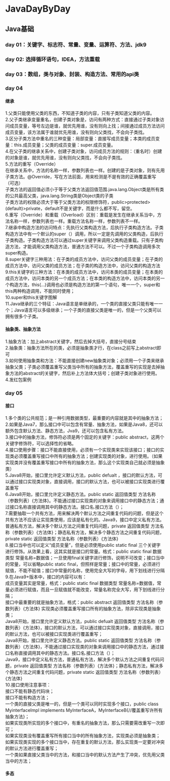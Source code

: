 # JavaDayByDay
## Java基础
### day 01：关键字、标志符、常量、变量、运算符、方法、jdk9
### day 02: 选择循环语句，IDEA，方法重载
### day 03：数组，类与对象、封装、构造方法、常用的api类
### day 04
#### 继承
1.父类只能使用父类的东西，不知道子类的内容，只有子类知道父类的内容。<br>
2.父子类继承变量重名，创建子类对象是，访问有两种方式：直接通过子类对象访问成员变量，等号左边是谁，就优先用谁，没有则向上找；间接通过成员方法访问成员变量，该方法属于谁就优先用谁，没有则向父类找，不会向子类找。<br>
3.区分子类方法中重名的三种变量：局部变量：直接写成员变量；本类的成员变量：this.成员变量；父类的成员变量：super.成员变量。<br>
4.在父子类的继承关系中，创建子类对象，访问成员方法的规则：（重名时）创建的对象是谁，就优先用谁，没有则向父类找，不会向子类找。<br>
5.方法的重写（Override）<br>
在继承关系中，方法的名称一样，参数列表也一样。创建的是子类对象，则有先用子类方法。@Override，写在方法前面，用来检测是不是有效的正确覆盖重写（可选）<br>
子类方法的返回值必须小于等于父类方法返回值范围.java.lang.Object类是所有类的公共最高父类，java.lang.String类是Object类的子类<br>
子类方法的权限必须大于等于父类方法的权限修饰符，public>protected>(default)>private，default不是关键字，而是什么都不写，留空。<br>
6.重写（Override）和重载（Overload）区别：重载是发生在继承关系当中，方法名称一样，参数列表也一样。重载方法名称一样，参数列表不一样。<br>
7.继承中构造方法的访问特点：先执行父类构造方法，后执行子类构造方法。子类构造方法中有一个默认的super（）调用，所以一定是先调用的父类构造，后执行子类构造。子类构造方法可以通过super关键字来调用父类构造重载。只有子类构造方法，才能调用父类构造方法，普通方法不可以。不过一个子类构造调用多次super构造。<br>
8.super关键字三种用法：在子类的成员方法中，访问父类的成员变量；在子类的成员方法中，访问父类的成员方法；在子类的构造方法中，访问父类的构造方法<br>
9.this关键字的三种方法：在本类的成员方法中，访问本类的成员变量；在本类的成员方法中，访问本类的另一个成员方法；在本类的构造方法中，访问本类的另一个构造方法，this(...)调用也必须是构造方法的第一个语句，唯一一个，super和this两种构造调用，不能同时使用；<br>
10.super和this关键字图解<br>
11.Java继承的三个特征：Java语言是单继承的，一个类的直接父类只能有唯一一个；Java语言可以多级继承；一个子类的直接父类是唯一的，但是一个父类可以拥有很多个子类。<br>
#### 抽象类、抽象方法<br>
1.抽象方法：加上abstract关键字，然后去掉大括号，直接分号结束<br>
2.抽象类：抽象方法所在的类，必须是抽象类才行，在class之前写上abstract即可<br>
3.如何使用抽象类和方法：不能直接创建new抽象类对象；必须用一个子类来继承抽象父类；子类必须覆盖重写父类当中所有的抽象方法，覆盖重写的实现是去掉抽象方法的abstract的关键字，然后补上方法体大括号；创建子类对象进行使用。<br>
4.发红包案例<br>

### day 05
#### 接口
1.多个类的公共规范；是一种引用数据类型，最重要的内容就是其中的抽象方法；<br>
2.如果是Java7，那么接口中可以包含有常量、抽象方法，如果是Java8，还可以额外包含默认方法、静态方法，Jva9，还可以包含私有方法。<br>
3.接口中的抽象方法，修饰符必须是两个固定的关键字：public abstract，这两个关键字修饰符，可以选择性的省略。<br>
4.接口使用步骤：接口不能直接使用，必须有一个实现类来实现该接口；接口的实现类必须覆盖重写接口中所有的抽象方法；创建实现类的对象，进行使用。（如果实现类并没有覆盖重写接口中所有的抽象方法，那么这个实现类自己就必须是抽象类）<br>
5.Java8开始，接口里允许定义默认方法，public defualt ，接口的默认方法，可以通过接口实现类对象，直接调用，接口的默认方法，也可以被接口实现类进行覆盖重写<br>
6.Java8开始，接口里允许定义静态方法。public static 返回值类型 方法名称（参数列表）{方法体}。不能通过接口实现类的对象来调用接口中的静态方法；通过接口名称直接调用其中的静态方法。接口名.接口方法（）；<br>
7.需要抽取一个共有方法，用来解决两个默认方法之间重复代码的问题，但是这个共有方法不应该让实现类使用，应该是私有化的。Java9，接口中定义私有方法。普通私有方法，解决多个默认方法之间重复代码问题，private 返回值类型 方法名称（参数列表）{方法体}；静态私有方法，解决多个静态方法之间重复代码问题，private static 返回值类型 方法名称（参数列表）{方法体}<br>
8.接口当中也可以定义“成员变量”，但是必须使用public static final 三个关键字进行修饰。从效果上看，这其实就是接口的常量。格式：public static final 数据类型 常量名称=数据值；一旦使用final关键字进行修饰，说明不可改变；接口当中的常量，可以省略public static final，但照样是常量；接口中的常量，必须进行赋值，不能不赋值；接口中常量的名称，使用完全大写的字母，用下划线进行分隔<br>
9.在Java9+版本中，接口的内容可以有：<br>
成员变量其实是常量，格式：public static final 数据类型 常量名称=数据值，常量必须进行赋值，而且一旦赋值就不能改变，常量名称完全大写，用下划线进行分隔；<br>
接口中最重要的就是抽象方法，格式：public abstract 返回值类型 方法名称（参数列表）{方法体} 实现类必须覆盖重写接口所有的抽象方法，除非实现类是抽象类；<br>
Java8开始，接口里允许定义默认方法，public defualt 返回值类型 方法名称（参数列表）{方法体}，接口的默认方法，可以通过接口实现类对象，直接调用，接口的默认方法，也可以被接口实现类进行覆盖重写；<br>
Java8开始，接口里允许定义静态方法。public static 返回值类型 方法名称（参数列表）{方法体}，不能通过接口实现类的对象来调用接口中的静态方法，通过接口名称直接调用其中的静态方法。接口名.接口方法（）；<br>
Java9，接口中定义私有方法，普通私有方法，解决多个默认方法之间重复代码问题，private 返回值类型 方法名称（参数列表）{方法体}；静态私有方法，解决多个静态方法之间重复代码问题，private static 返回值类型 方法名称（参数列表）{方法体}<br>
10.接口使用注意事项：<br>
接口不能有静态代码块；<br>
接口不能有构造方法；<br>
一个类的直接父类是唯一的，但是一个类可以同时实现多个接口，public class MyinterfaceImpl implements MyInterfaceA，MyInterfaceB{//覆盖重写许所有抽象方法}；<br>
如果实现类所实现的多个接口中，有重名的抽象方法，那么只需要需改重写一次即可；<br>
如果实现类没有覆盖重写所有接口当中的所有抽象方法，实现类必须是抽象类；<br>
如果实现类实现的多个接口当中，存在重复的默认方法，那么实现类一定要对冲突的默认方法进行覆盖重写；<br>
一个类如果直接父类当中的方法，和接口当中的默认方法产生了冲突，优先用父类当中的方法；<br>
#### 多态

